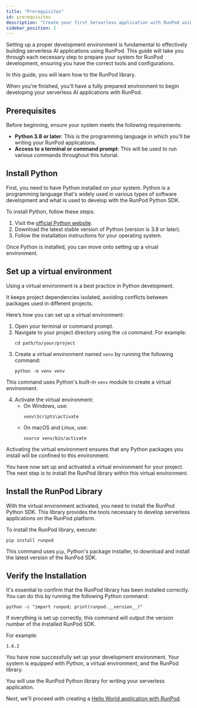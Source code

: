 ```yaml
---
title: "Prerequisites"
id: prerequisites
description: "Create your first Serverless application with RunPod using a simple Hello World example"
sidebar_position: 2
---
```


Setting up a proper development environment is fundamental to effectively building serverless AI applications using RunPod.
This guide will take you through each necessary step to prepare your system for RunPod development, ensuring you have the correct tools and configurations.

In this guide, you will learn how to  the RunPod library.

When you're finished, you'll have a fully prepared environment to begin developing your serverless AI applications with RunPod.

## Prerequisites

Before beginning, ensure your system meets the following requirements:

- **Python 3.8 or later**: This is the programming language in which you'll be writing your RunPod applications.
- **Access to a terminal or command prompt**: This will be used to run various commands throughout this tutorial.

## Install Python

First, you need to have Python installed on your system.
Python is a programming language that's widely used in various types of software development and what is used to develop with the RunPod Python SDK.

To install Python, follow these steps:

1. Visit the [official Python website](https://www.python.org/downloads/).
2. Download the latest stable version of Python (version is 3.8 or later).
3. Follow the installation instructions for your operating system.

Once Python is installed, you can move onto setting up a virual environment.

## Set up a virtual environment

Using a virtual environment is a best practice in Python development.

It keeps project dependencies isolated, avoiding conflicts between packages used in different projects.

Here’s how you can set up a virtual environment:

1. Open your terminal or command prompt.
2. Navigate to your project directory using the `cd` command. For example:
   ```command
   cd path/to/your/project
   ```
3. Create a virtual environment named `venv` by running the following command:
   ```command
   python -m venv venv
   ```

This command uses Python's built-in `venv` module to create a virtual environment.

4. Activate the virtual environment:
   - On Windows, use:
     ```command
     venv\Scripts\activate
     ```
   - On macOS and Linux, use:
     ```command
     source venv/bin/activate
     ```

Activating the virtual environment ensures that any Python packages you install will be confined to this environment.

You have now set up and activated a virtual environment for your project.
The next step is to install the RunPod library within this virtual environment.

## Install the RunPod Library

With the virtual environment activated, you need to install the RunPod Python SDK. This library provides the tools necessary to develop serverless applications on the RunPod platform.

To install the RunPod library, execute:

```command
pip install runpod
```

This command uses `pip`, Python's package installer, to download and install the latest version of the RunPod SDK.

## Verify the Installation

It's essential to confirm that the RunPod library has been installed correctly.
You can do this by running the following Python command:

```command
python -c "import runpod; print(runpod.__version__)"
```

If everything is set up correctly, this command will output the version number of the installed RunPod SDK.

For example:

```output
1.6.2
```

You have now successfully set up your development environment.
Your system is equipped with Python, a virtual environment, and the RunPod library.

You will use the RunPod Python library for writing your serverless applicaiton.

Next, we'll proceed with creating a [Hello World application with RunPod](/tutorials/sdks/python/get-started/hello-world).
